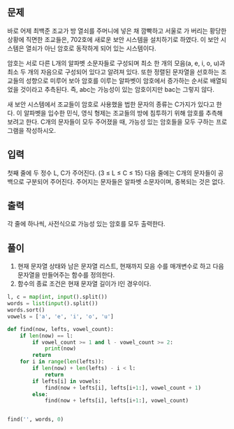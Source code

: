## 문제
바로 어제 최백준 조교가 방 열쇠를 주머니에 넣은 채 깜빡하고 서울로 가 버리는 황당한 상황에 직면한 조교들은, 702호에 새로운 보안 시스템을 설치하기로 하였다. 이 보안 시스템은 열쇠가 아닌 암호로 동작하게 되어 있는 시스템이다.

암호는 서로 다른 L개의 알파벳 소문자들로 구성되며 최소 한 개의 모음(a, e, i, o, u)과 최소 두 개의 자음으로 구성되어 있다고 알려져 있다. 또한 정렬된 문자열을 선호하는 조교들의 성향으로 미루어 보아 암호를 이루는 알파벳이 암호에서 증가하는 순서로 배열되었을 것이라고 추측된다. 즉, abc는 가능성이 있는 암호이지만 bac는 그렇지 않다.

새 보안 시스템에서 조교들이 암호로 사용했을 법한 문자의 종류는 C가지가 있다고 한다. 이 알파벳을 입수한 민식, 영식 형제는 조교들의 방에 침투하기 위해 암호를 추측해 보려고 한다. C개의 문자들이 모두 주어졌을 때, 가능성 있는 암호들을 모두 구하는 프로그램을 작성하시오.

## 입력
첫째 줄에 두 정수 L, C가 주어진다. (3 ≤ L ≤ C ≤ 15) 다음 줄에는 C개의 문자들이 공백으로 구분되어 주어진다. 주어지는 문자들은 알파벳 소문자이며, 중복되는 것은 없다.

## 출력
각 줄에 하나씩, 사전식으로 가능성 있는 암호를 모두 출력한다.

## 풀이
1. 현재 문자열 상태와 남은 문자열 리스트, 현재까지 모음 수를 매개변수로 하고 다음 문자열을 만들어주는 함수를 정의한다.
2. 함수의 종료 조건은 현재 문자열 길이가 l인 경우이다.

```python
l, c = map(int, input().split())
words = list(input().split())
words.sort()
vowels = ['a', 'e', 'i', 'o', 'u']

def find(now, lefts, vowel_count):
    if len(now) == l:
        if vowel_count >= 1 and l - vowel_count >= 2:
            print(now)
        return
    for i in range(len(lefts)):
        if len(now) + len(lefts) - i < l:
            return
        if lefts[i] in vowels:
            find(now + lefts[i], lefts[i+1:], vowel_count + 1)
        else:
            find(now + lefts[i], lefts[i+1:], vowel_count)


find('', words, 0)
```
